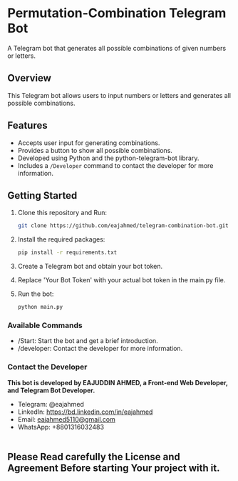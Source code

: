 # Permutation-Combination Telegram Bot

A Telegram bot that generates all possible combinations of given numbers or letters.

## Overview

This Telegram bot allows users to input numbers or letters and generates all possible combinations.

## Features

- Accepts user input for generating combinations.
- Provides a button to show all possible combinations.
- Developed using Python and the python-telegram-bot library.
- Includes a `/Developer` command to contact the developer for more information.

## Getting Started

1. Clone this repository and Run:

   ```bash
   git clone https://github.com/eajahmed/telegram-combination-bot.git
   ```

2. Install the required packages:
   ```bash
   pip install -r requirements.txt
   ```
4. Create a Telegram bot and obtain your bot token.
5. Replace 'Your Bot Token' with your actual bot token in the main.py file.
6. Run the bot:
   ```bash
   python main.py
   ```

### Available Commands
- /Start: Start the bot and get a brief introduction.
- /developer: Contact the developer for more information.
  

### Contact the Developer
<b> This bot is developed by EAJUDDIN AHMED, a Front-end Web Developer, and Telegram Bot Developer.</b>

- Telegram: @eajahmed
- LinkedIn: https://bd.linkedin.com/in/eajahmed
- Email: eajahmed5110@gmail.com
- WhatsApp: +8801316032483
  </br></br>

## Please Read carefully the License and Agreement Before starting Your project with it.
